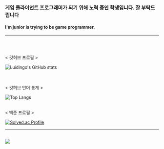 ### 게임 클라이언트 프로그래머가 되기 위해 노력 중인 학생입니다. 잘 부탁드립니다 <br>
#### I'm junior is trying to be game programmer. 

---
<br>
<br>

< 깃허브 프로필 >
<br>

![Luidingo's GitHub stats](https://github-readme-stats.vercel.app/api?username=Luidingo&show_icons=true&theme=dark)   
<br>
<br>

< 깃허브 언어 통계 >
<br>

![Top Langs](https://github-readme-stats.vercel.app/api/top-langs/?username=Luidingo&layout=compact&theme=Darcula)
<br>
<br>

< 백준 프로필 >
<br>

[![Solved.ac Profile](http://mazassumnida.wtf/api/generate_badge?boj=bobossjung)](https://solved.ac/bobossjung)

---
<br>
<img src="https://img.shields.io/badge/cplusplus-#00599C?style=for-the-badge&logo=cplusplus&logoColor=black">
